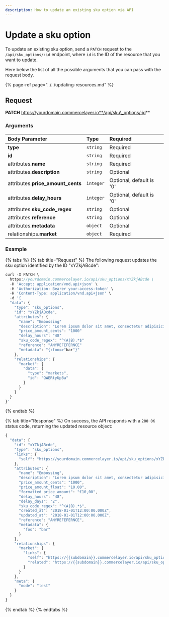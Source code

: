 ```yaml
---
description: How to update an existing sku option via API
---
```


# Update a sku option

To update an existing sku option, send a `PATCH` request to the `/api/sku_options/:id` endpoint, where `id` is the ID of the resource that you want to update.

Here below the list of all the possible arguments that you can pass with the request body.

{% page-ref page="../../updating-resources.md" %}

## Request

**PATCH** https://yourdomain.commercelayer.io**/api/sku\_options/:id**

### Arguments

| Body Parameter | Type | Required |
| :--- | :--- | :--- |
| **type** | `string` | Required |
| **id** | `string` | Required |
| attributes.**name** | `string` | Required |
| attributes.**description** | `string` | Optional |
| attributes.**price\_amount\_cents** | `integer` | Optional, default is '0' |
| attributes.**delay\_hours** | `integer` | Optional, default is '0' |
| attributes.**sku\_code\_regex** | `string` | Optional |
| attributes.**reference** | `string` | Optional |
| attributes.**metadata** | `object` | Optional |
| relationships.**market** | `object` | Required |

### Example

{% tabs %}
{% tab title="Request" %}
The following request updates the sku option identified by the ID "xYZkjABcde":

```javascript
curl -X PATCH \
  https://yourdomain.commercelayer.io/api/sku_options/xYZkjABcde \
  -H 'Accept: application/vnd.api+json' \
  -H 'Authorization: Bearer your-access-token' \
  -H 'Content-Type: application/vnd.api+json' \
  -d '{
  "data": {
    "type": "sku_options",
    "id": "xYZkjABcde",
    "attributes": {
      "name": "Embossing"
      "description": "Lorem ipsum dolor sit amet, consectetur adipisicing elit, sed do eiusmod tempor incididunt ut labore et dolore magna aliqua."
      "price_amount_cents": "1000"
      "delay_hours": "48"
      "sku_code_regex": "^(A|B).*$"
      "reference": "ANYREFEFERNCE"
      "metadata": "{:foo=>"bar"}"
    },
    "relationships": {
      "market": {
        "data": {
          "type": "markets",
          "id": "QWERtyUpBa"
        }
      }
    }
  }
}'
```
{% endtab %}

{% tab title="Response" %}
On success, the API responds with a `200 OK` status code, returning the updated resource object:

```javascript
{
  "data": {
    "id": "xYZkjABcde",
    "type": "sku_options",
    "links": {
      "self": "https://yourdomain.commercelayer.io/api/sku_options/xYZkjABcde"
    },
    "attributes": {
      "name": "Embossing",
      "description": "Lorem ipsum dolor sit amet, consectetur adipisicing elit, sed do eiusmod tempor incididunt ut labore et dolore magna aliqua.",
      "price_amount_cents": "1000",
      "price_amount_float": "10.00",
      "formatted_price_amount": "€10,00",
      "delay_hours": "48",
      "delay_days": "2",
      "sku_code_regex": "^(A|B).*$",
      "created_at": "2018-01-01T12:00:00.000Z",
      "updated_at": "2018-01-01T12:00:00.000Z",
      "reference": "ANYREFEFERNCE",
      "metadata": {
        "foo": "bar"
      }
    },
    "relationships": {
      "market": {
        "links": {
          "self": "https://{{subdomain}}.commercelayer.io/api/sku_options/{{sku_option_id}}/relationships/market",
          "related": "https://{{subdomain}}.commercelayer.io/api/sku_options/{{sku_option_id}}/market"
        }
      }
    },
    "meta": {
      "mode": "test"
    }
  }
}
```
{% endtab %}
{% endtabs %}

